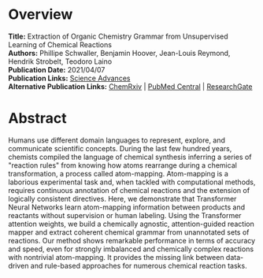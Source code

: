 # Overview
**Title:** Extraction of Organic Chemistry Grammar from Unsupervised Learning of Chemical Reactions<br>
**Authors:** Phillipe Schwaller, Benjamin Hoover, Jean-Louis Reymond, Hendrik Strobelt, Teodoro Laino<br>
**Publication Date:** 2021/04/07<br>
**Publication Links:** [Science Advances](https://www.science.org/doi/10.1126/sciadv.abe4166)<br>
**Alternative Publication Links:** [ChemRxiv](https://chemrxiv.org/engage/chemrxiv/article-details/60c74b2aee301c3c2cc79dac)
| [PubMed Central](https://www.ncbi.nlm.nih.gov/pmc/articles/PMC8026122) |
[ResearchGate](https://www.researchgate.net/publication/350712225_Extraction_of_organic_chemistry_grammar_from_unsupervised_learning_of_chemical_reactions)


# Abstract
Humans use different domain languages to represent, explore, and communicate scientific concepts. During the last few
hundred years, chemists compiled the language of chemical synthesis inferring a series of "reaction rules" from knowing
how atoms rearrange during a chemical transformation, a process called atom-mapping. Atom-mapping is a laborious
experimental task and, when tackled with computational methods, requires continuous annotation of chemical reactions and
the extension of logically consistent directives. Here, we demonstrate that Transformer Neural Networks learn
atom-mapping information between products and reactants without supervision or human labeling. Using the Transformer
attention weights, we build a chemically agnostic, attention-guided reaction mapper and extract coherent chemical
grammar from unannotated sets of reactions. Our method shows remarkable performance in terms of accuracy and speed, even
for strongly imbalanced and chemically complex reactions with nontrivial atom-mapping. It provides the missing link
between data-driven and rule-based approaches for numerous chemical reaction tasks.
